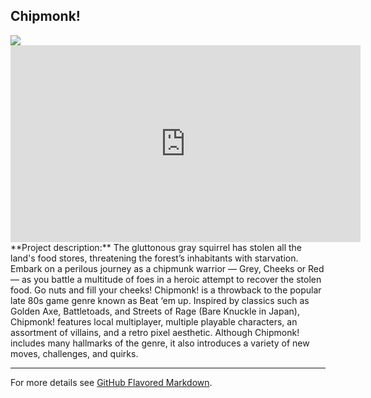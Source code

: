 ## Chipmonk!

<img src="https://media.indiedb.com/images/presskit/1/2/1054/Chipmonk_Cover_Art_ReallyWide.1.png"/>
<iframe width="560" height="315" src="https://www.youtube.com/embed/-UmZhJypuPo" frameborder="0" allow="accelerometer; autoplay; encrypted-media; gyroscope; picture-in-picture" allowfullscreen></iframe>
**Project description:** The gluttonous gray squirrel has stolen all the land's food stores, threatening the forest’s inhabitants with starvation. Embark on a perilous journey as a chipmunk warrior — Grey, Cheeks or Red — as you battle a multitude of foes in a heroic attempt to recover the stolen food. Go nuts and fill your cheeks! Chipmonk! is a throwback to the popular late 80s game genre known as Beat ‘em up. Inspired by classics such as Golden Axe, Battletoads, and Streets of Rage (Bare Knuckle in Japan), Chipmonk! features local multiplayer, multiple playable characters, an assortment of villains, and a retro pixel aesthetic. Although Chipmonk! includes many hallmarks of the genre, it also introduces a variety of new moves, challenges, and quirks.

---

For more details see [GitHub Flavored Markdown](https://guides.github.com/features/mastering-markdown/).
